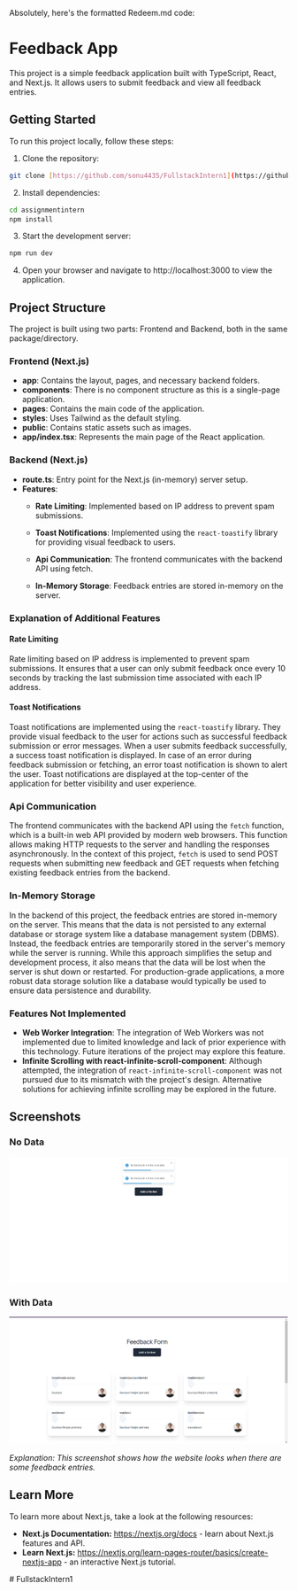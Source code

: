 Absolutely, here's the formatted Redeem.md code:

# Feedback App

This project is a simple feedback application built with TypeScript, React, and Next.js. It allows users to submit feedback and view all feedback entries.

## Getting Started

To run this project locally, follow these steps:

1. Clone the repository:

```bash
git clone [https://github.com/sonu4435/FullstackIntern1](https://github.com/sonu4435/FullstackIntern1)
````

2.  Install dependencies:


```bash
cd assignmentintern
npm install
```

3.  Start the development server:


```bash
npm run dev
```

4.  Open your browser and navigate to http://localhost:3000 to view the application.

## Project Structure

The project is built using two parts: Frontend and Backend, both in the same package/directory.

### Frontend (Next.js)

  * **app**: Contains the layout, pages, and necessary backend folders.
  * **components**: There is no component structure as this is a single-page application.
  * **pages**: Contains the main code of the application.
  * **styles**: Uses Tailwind as the default styling.
  * **public**: Contains static assets such as images.
  * **app/index.tsx**: Represents the main page of the React application.

### Backend (Next.js)

  * **route.ts**: Entry point for the Next.js (in-memory) server setup.
  * **Features**:
      * **Rate Limiting**: Implemented based on IP address to prevent spam submissions.
      * **Toast Notifications**: Implemented using the `react-toastify` library for providing visual feedback to users.
      * **Api Communication**: The frontend communicates with the backend API using fetch.

    * **In-Memory Storage**: Feedback entries are stored in-memory on the server.




### Explanation of Additional Features

#### Rate Limiting

Rate limiting based on IP address is implemented to prevent spam submissions. It ensures that a user can only submit feedback once every 10 seconds by tracking the last submission time associated with each IP address.

#### Toast Notifications

Toast notifications are implemented using the `react-toastify` library. They provide visual feedback to the user for actions such as successful feedback submission or error messages. When a user submits feedback successfully, a success toast notification is displayed. In case of an error during feedback submission or fetching, an error toast notification is shown to alert the user. Toast notifications are displayed at the top-center of the application for better visibility and user experience.

### Api Communication

The frontend communicates with the backend API using the `fetch` function, which is a built-in web API provided by modern web browsers. This function allows making HTTP requests to the server and handling the responses asynchronously. In the context of this project, `fetch` is used to send POST requests when submitting new feedback and GET requests when fetching existing feedback entries from the backend.

### In-Memory Storage

In the backend of this project, the feedback entries are stored in-memory on the server. This means that the data is not persisted to any external database or storage system like a database management system (DBMS). Instead, the feedback entries are temporarily stored in the server's memory while the server is running. While this approach simplifies the setup and development process, it also means that the data will be lost when the server is shut down or restarted. For production-grade applications, a more robust data storage solution like a database would typically be used to ensure data persistence and durability.


### Features Not Implemented

  * **Web Worker Integration**: The integration of Web Workers was not implemented due to limited knowledge and lack of prior experience with this technology. Future iterations of the project may explore this feature.
  * **Infinite Scrolling with react-infinite-scroll-component**: Although attempted, the integration of `react-infinite-scroll-component` was not pursued due to its mismatch with the project's design. Alternative solutions for achieving infinite scrolling may be explored in the future.

## Screenshots

### No Data

![No Data](image-1.png)

### With Data

![With Data](image.png)

*Explanation: This screenshot shows how the website looks when there are some feedback entries.*

## Learn More

To learn more about Next.js, take a look at the following resources:

  * **Next.js Documentation:** https://nextjs.org/docs - learn about Next.js features and API.
  * **Learn Next.js:** https://nextjs.org/learn-pages-router/basics/create-nextjs-app - an interactive Next.js tutorial.

<!-- end list -->
#   F u l l s t a c k I n t e r n 1 
 
 